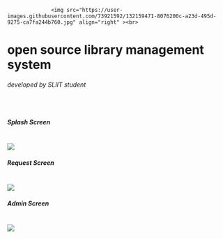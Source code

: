 <Html>

                  <img src="https://user-images.githubusercontent.com/73921592/132159471-8076200c-a23d-495d-9275-ca7fa244b760.jpg" align="right" ><br>
  <h1 color="blue">open source library management system</h1><h6> developed by SLIIT student </h6><br>
  <h5>Splash Screen</h5><br/>
<img src="https://user-images.githubusercontent.com/73921592/132158366-e20650c6-d0b5-471f-978b-77b8e166a2cf.png">
    <br><h5>Request Screen</h5><br/>
 
<img src="https://user-images.githubusercontent.com/73921592/132158373-6ecc2202-bb35-4a3e-96d6-f8d4af81bdc3.png">
<br><h5>Admin Screen</h5><br/>
<img src="https://user-images.githubusercontent.com/73921592/132158378-90fc94d5-6374-4acc-9035-53310bebdc3a.png">
 
  
</html>

